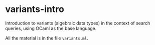 variants-intro
==============

Introduction to variants (algebraic data types) in the context
of search queries, using OCaml as the base language.

All the material is in the file `variants.ml`.
